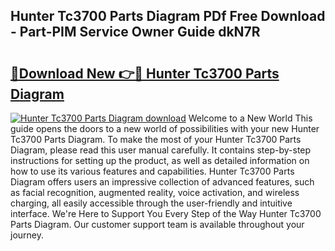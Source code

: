## Hunter Tc3700 Parts Diagram PDf Free Download - Part-PIM Service Owner Guide dkN7R

# <h2><a href="http://dft4k7.blite.top/?on=Hunter+Tc3700+Parts+Diagram">🔗Download New 👉🔴 Hunter Tc3700 Parts Diagram</a></h2>

[![Hunter Tc3700 Parts Diagram download](https://i.imgur.com/lujVjoI.png)](http://dft4k7.blite.top/?on=Hunter+Tc3700+Parts+Diagram)
Welcome to a New World This guide opens the doors to a new world of possibilities with your new Hunter Tc3700 Parts Diagram. To make the most of your Hunter Tc3700 Parts Diagram, please read this user manual carefully. It contains step-by-step instructions for setting up the product, as well as detailed information on how to use its various features and capabilities. Hunter Tc3700 Parts Diagram offers users an impressive collection of advanced features, such as facial recognition, augmented reality, voice activation, and wireless charging, all easily accessible through the user-friendly and intuitive interface. We're Here to Support You Every Step of the Way Hunter Tc3700 Parts Diagram. Our customer support team is available throughout your journey.
